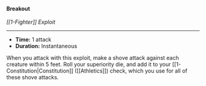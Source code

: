 #### Breakout
*[[1-Fighter]] Exploit*
___
- **Time:** 1 attack
- **Duration:** Instantaneous

When you attack with this exploit, make a shove attack against each creature within 5 feet. Roll your superiority die, and add it to your [[1-Constitution|Constitution]] ([[Athletics]]) check, which you use for all of these shove attacks.
